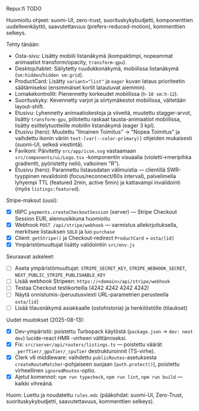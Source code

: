 Repur.fi TODO




Huomioitu ohjeet: suomi-UI, zero-trust, suorituskykybudjetti, komponenttien uudelleenkäyttö, saavutettavuus (prefers-reduced-motion), kommenttien selkeys.


Tehty tänään:
- Osta-sivu: Lisätty mobiili listanäkymä (kompaktimpi, nopeammat animaatiot transform/opacity, `transform-gpu`).
- Desktop/tablet: Säilytetty ruudukkonäkymä, mobiilissa listanäkymä (`sm:hidden`/`hidden sm:grid`).
- ProductCard: Lisätty `variant="list"` ja `eager` kuvan lataus prioriteetin säätämiseksi (ensimmäiset kortit latautuvat aiemmin).
- Lomakekontrollit: Pienennetty korkeudet mobiilissa (`h-10 sm:h-12`).
- Suorituskyky: Kevennetty varjot ja siirtymäkestot mobiilissa, vältetään layout-shift.
 - Etusivu: Lyhennetty animaatiokestoja ja viiveitä, muutettu stagger-arvot, lisätty `transform-gpu`, piilotettu raskaat tausta-animaatiot mobiilissa, lisätty esittelytuotteille mobiilin listanäkymä (eager 3 kpl).
 - Etusivu (hero): Muutettu "Ilmainen Toimitus" → "Nopea Toimitus" ja vaihdettu ikonin väriin `text-[var(--color-primary)]` ohjeiden mukaisesti (suomi-UI, selkeä viestintä).
 - Favikoni: Päivitetty `src/app/icon.svg` vastaamaan `src/components/ui/Logo.tsx` -komponentin visuaalia (violetti→meripihka gradientti, pyöristetty neliö, valkoinen "R").
 - Etusivu (hero): Parannettu listausdatan välimuistia — clientillä SWR-tyyppinen revalidointi (focus/reconnect/60s interval), palvelimella lyhyempi TTL (featured 2min, active 5min) ja kattavampi invalidointi (myös `listings:featured`).

Stripe-maksut (uusi):
- [x] tRPC `payments.createCheckoutSession` (server) — Stripe Checkout Session EUR, alennusikkuna huomioitu
- [x] Webhook `POST /api/stripe/webhook` — varmistus allekirjoituksella, merkitsee listauksen `SOLD` ja luo `purchase`
- [x] Client: `getStripe()` ja Checkout-redirect `ProductCard` + `osta/[id]`
- [x] Ympäristömuuttujat lisätty validointiin `src/env.js`

Seuraavat askeleet:
- [ ] Aseta ympäristömuuttujat: `STRIPE_SECRET_KEY`, `STRIPE_WEBHOOK_SECRET`, `NEXT_PUBLIC_STRIPE_PUBLISHABLE_KEY`
- [ ] Lisää webhook Stripeen: `https://<domain>/api/stripe/webhook`
- [ ] Testaa Checkout testikorteilla (4242 4242 4242 4242)
- [ ] Näytä onnistumis-/peruutusviesti URL-parametrien perusteella `osta/[id]`
- [ ] Lisää tilausnäkymä asiakkaalle (ostohistoria) ja henkilöstölle (tilaukset)

Uudet muutokset (2025-08-13):
- [x] Dev-ympäristö: poistettu Turbopack käytöstä (`package.json` → `dev: next dev`) lucide-react HMR -virheen välttämiseksi.
- [x] Fix: `src/server/api/routers/listings.ts` — poistettu väärät `_perfTier/_gpuTier/_cpuTier` destrukturoinnit (TS-virhe).
- [x] Clerk v6 middleware: vaihdettu `publicRoutes`-asetuksesta `createRouteMatcher`-pohjaiseen suojaan (`auth.protect()`), poistettu virheellinen `ignoredRoutes`-optio.
- [x] Ajetut komennot: `npm run typecheck`, `npm run lint`, `npm run build` — kaikki vihreänä.

Huom: Luettu ja noudatettu `rules.mdc` (pääkohdat: suomi-UI, Zero-Trust, suorituskykybudjetti, saavutettavuus, kommenttien selkeys).
